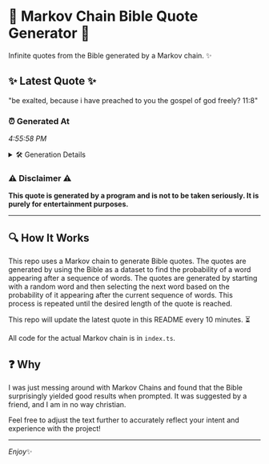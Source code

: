 # 📖 Markov Chain Bible Quote Generator 📖

Infinite quotes from the Bible generated by a Markov chain. ✨

## ✨ Latest Quote ✨
"be exalted, because i have preached to you the gospel of god freely? 11:8"

### ⏰ Generated At
*4:55:58 PM*

<details>
    <summary>🛠️ Generation Details</summary>
    <p>
        <strong>🌱 Seed:</strong> be<br>
        <strong>🔄 Iterations:</strong> 13<br>
        <strong>📜 Context History:</strong><br>[ be ]: exalted,<br>[ be, exalted, ]: because<br>[ be, exalted,, because ]: i<br>[ be, exalted,, because, i ]: have<br>[ be, exalted,, because, i, have ]: preached<br>[ be, exalted,, because, i, have, preached ]: to<br>[ exalted,, because, i, have, preached, to ]: you<br>[ because, i, have, preached, to, you ]: the<br>[ i, have, preached, to, you, the ]: gospel<br>[ have, preached, to, you, the, gospel ]: of<br>[ preached, to, you, the, gospel, of ]: god<br>[ to, you, the, gospel, of, god ]: freely?<br>[ you, the, gospel, of, god, freely? ]: 11:8<br>
    </p>
</details>

### ⚠️ Disclaimer ⚠️
**This quote is generated by a program and is not to be taken seriously. It is purely for entertainment purposes.**

---

## 🔍 How It Works

This repo uses a Markov chain to generate Bible quotes. The quotes are generated by using the Bible as a dataset to find the probability of a word appearing after a sequence of words. The quotes are generated by starting with a random word and then selecting the next word based on the probability of it appearing after the current sequence of words. This process is repeated until the desired length of the quote is reached.

This repo will update the latest quote in this README every 10 minutes. ⏳

All code for the actual Markov chain is in `index.ts`.

## ❓ Why

I was just messing around with Markov Chains and found that the Bible surprisingly yielded good results when prompted. 
It was suggested by a friend, and I am in no way christian.

Feel free to adjust the text further to accurately reflect your intent and experience with the project!

---

*Enjoy*✨
